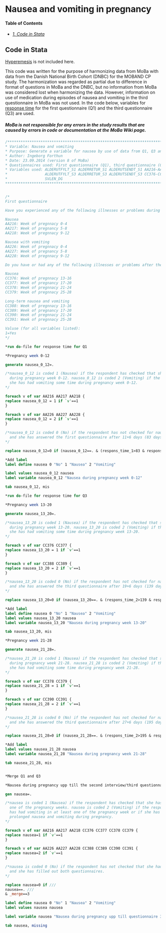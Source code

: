 # Nausea and vomiting in pregnancy

#### Table of Contents
- _[1. Code in Stata](#code-in-stata)_ <br>

## Code in Stata

[Hyperemesis](Hyperemesis.md) is not included here.

This code was written for the purpose of harmonizing data from MoBa with data from the Danish National Birth Cohort (DNBC) for the MOBAND CP study. The harmonization was regarded as partial due to difference in format of questions in MoBa and the DNBC, but no information from MoBa was considered lost when harmonizing the data. However, information on use of medication during episodes of nausea and vomiting in the third questionnaire in MoBa was not used.
In the code below, variables for [response time](Response%20time.md) for the first questionnaire (Q1) and the third questionnaire (Q3) are used.

##### MoBa is not responsible for any errors in the study results that are caused by errors in code or documentation at the MoBa Wiki page.

```stata
/***************************************************************************************************
* Variable: Nausea and vomiting
* Purpose: Generate a variable for nausea by use of data from Q1, Q3 and MBR
* Author: Ingeborg Forthun 
* Date: 23.09.2014 (version 8 of MoBa)
* Questionnaires used: First questionnaire (Q1), third questionnaire (Q3), Medical Birth Registry (MBR)
* Variables used: ALDERUTFYLT_S1 ALDERRETUR_S1 ALDERUTSENDT_S1 AA216-AA218 AA226-AA228 
*                 ALDERUTFYLT_S3 ALDERRETUR_S3 ALDERUTSENDT_S3 CC376-CC379 CC388-CC391
*                 SVLEN_DG
****************************************************************************************************/


/*
First questionnaire

Have you experienced any of the following illnesses or problems during this pregnancy?

Nausea
AA216: Week of pregnnacy 0-4
AA217: Week of pregnancy 5-8
AA218: Week of pregnnacy 9-12

Nausea with vomiting
AA226: Week of pregnnacy 0-4
AA227: Week of pregnancy 5-8
AA228: Week of pregnnacy 9-12

Do you have or had any of the following illnesses or problems after the 13th week of pregnancy?

Nausea
CC376: Week of pregnnacy 13-16	
CC377: Week of pregnancy 17-20
CC378: Week of pregnnacy 21-24
CC379: Week of pregnnacy 25-28

Long-term nausea and vomiting
CC388: Week of pregnnacy 13-16	
CC389: Week of pregnancy 17-20
CC390: Week of pregnnacy 21-24
CC391: Week of pregnnacy 25-28

Valuse (for all variables listed):
1=Yes
*/

*run do-file for response time for Q1

*Pregnancy week 0-12

generate nausea_0_12=.

/*nausea_0_12 is coded 1 (Nausea) if the respondent has checked that she has had nausea some time
  during pregnancy week 0-12. nausea_0_12 is coded 2 (Vomiting) if the respondent has checked that
  she has had vomiting some time during pregnancy week 0-12. 
*/

foreach v of var AA216 AA217 AA218 {
replace nausea_0_12 = 1 if `v'==1
}

foreach v of var AA226 AA227 AA228 {
replace nausea_0_12 = 2 if `v'==1
}

/*nausea_0_12 is coded 0 (No) if the respondent has not checked for nausea or vomiting during pregnancy week 0-12
  and she has answered the first questionnaire after 11+6 days (83 days). 
*/

replace nausea_0_12=0 if (nausea_0_12==. & (respons_time_1>83 & respons_time_1!=.))

*Add label
label define nausea 0 "No" 1 "Nausea" 2 "Vomiting"

label values nausea_0_12 nausea
label variable nausea_0_12 "Nausea during pregnancy week 0-12"

tab nausea_0_12, mis

*run do-file for response time for Q3

*Pregnancy week 13-20

generate nausea_13_20=. 

/*nausea_13_20 is coded 1 (Nausea) if the respondent has checked that she has had nausea some time
  during pregnancy week 13-20. nausea_13_20 is coded 2 (Vomiting) if the respondent has checked that
  she has had vomiting some time during pregnancy week 13-20. 
*/

foreach v of var CC376 CC377 {
replace nausea_13_20 = 1 if `v'==1
}

foreach v of var CC388 CC389 {
replace nausea_13_20 = 2 if `v'==1
}

/*nausea_13_20 is coded 0 (No) if the respondent has not checked for nausea or vomiting during pregnancy week 13-20
  and she has answered the third questionnaire after 19+6 days (139 days).
*/

replace nausea_13_20=0 if (nausea_13_20==. & (respons_time_2>139 & respons_time_2!=.)) 

*Add label
label define nausea 0 "No" 1 "Nausea" 2 "Vomiting"
label values nausea_13_20 nausea
label variable nausea_13_20 "Nausea during pregnancy week 13-20"

tab nausea_13_20, mis

*Pregnancy week 21-28

generate nausea_21_28=.

/*nausea_21_28 is coded 1 (Nausea) if the respondent has checked that she has had nausea some time
  during pregnancy week 21-28. nausea_21_28 is coded 2 (Vomiting) if the respondent has checked that
  she has had vomiting some time during pregnancy week 21-28. 
*/

foreach v of var CC378 CC379 {
replace nausea_21_28 = 1 if `v'==1
}

foreach v of var CC390 CC391 {
replace nausea_21_28 = 2 if `v'==1
}

/*nausea_21_28 is coded 0 (No) if the respondent has not checked for nausea or vomiting during pregnancy week 21-28
  and she has answered the third questionnaire after 27+6 days (195 days).
*/

replace nausea_21_28=0 if (nausea_21_28==. & (respons_time_2>195 & respons_time_2!=.)) 

*Add label
label values nausea_21_28 nausea
label variable nausea_21_28 "Nausea during pregnancy week 21-28"

tab nausea_21_28, mis


*Merge Q1 and Q3

*Nausea during pregnancy upp till the second interview/third questionnaire

gen nausea=.

/*nausea is coded 1 (Nausea) if the respondent has checked that she has had nausea in at least 
  one of the pregnancy weeks. nausea is coded 2 (Vomiting) if the respondent has checked that she
  has had vomiting in at least one of the pregnancy week or if she has been hospitalised because of 
  prolonged nausea and vomiting during pregnancy. 
*/

foreach v of var AA216 AA217 AA218 CC376 CC377 CC378 CC379 {
replace nausea=1 if `v'==1
}

foreach v of var AA226 AA227 AA228 CC388 CC389 CC390 CC391 {
replace nausea=2 if `v'==1
}

/*nausea is coded 0 (No) if the respondent has not checked that she had nausea or vomiting during pregnancy
  and she has filled out both questionnaires. 
*/

replace nausea=0 if ///
nausea==. ///
& _merge==3 

label define nausea 0 "No" 1 "Nausea" 2 "Vomiting"
label values nausea nausea

label variable nausea "Nausea during pregnancy upp till questionnaire 3"

tab nausea, missing
```


